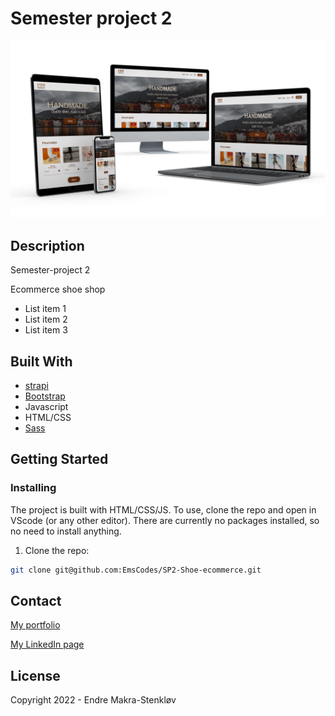 # Semester project 2

![image](images/devices-portfolio.png)

## Description

Semester-project 2

Ecommerce shoe shop

- List item 1
- List item 2
- List item 3

## Built With

- [strapi](https://strapi.io/)
- [Bootstrap](https://getbootstrap.com)
- Javascript
- HTML/CSS
- [Sass](https://sass-lang.com/)

## Getting Started

### Installing

The project is built with HTML/CSS/JS. To use, clone the repo and open in VScode (or any other editor). There are currently no packages installed, so no need to install anything.

1. Clone the repo:

```bash
git clone git@github.com:EmsCodes/SP2-Shoe-ecommerce.git
```

## Contact

[My portfolio](https://makra-stenkloev.no/)

[My LinkedIn page](https://www.linkedin.com/in/endre-makra-stenkl%C3%B8v/)

## License

Copyright 2022 - Endre Makra-Stenkløv
